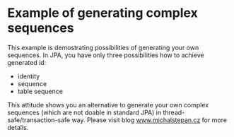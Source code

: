 # Example of generating complex sequences

This example is demostrating possibilities of generating your own sequences. In JPA, you have only three possibilities how to achieve generated id:
- identity
- sequence
- table sequence

This attitude shows you an alternative to generate your own complex sequences (which are not doable in standard JPA) in thread-safe/transaction-safe way. Please visit blog www.michalstepan.cz for more details.